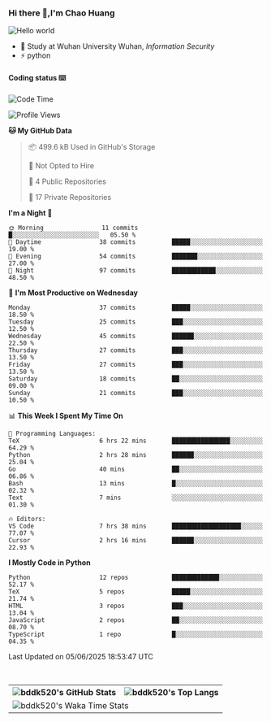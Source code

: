 ### Hi there 👋,I'm Chao Huang


<img src="https://raw.githubusercontent.com/sagar-viradiya/sagar-viradiya/master/resources/banner.png" alt="Hello world">


<br/>


- 🍻  Study at Wuhan University Wuhan, _Information Security_
- ⚡  python



#### Coding status  ⌨️

<!--START_SECTION:waka-->
![Code Time](http://img.shields.io/badge/Code%20Time-842%20hrs%2025%20mins-blue)

![Profile Views](http://img.shields.io/badge/Profile%20Views-3-blue)

**🐱 My GitHub Data** 

> 📦 499.6 kB Used in GitHub's Storage 
 > 
> 🚫 Not Opted to Hire
 > 
> 📜 4 Public Repositories 
 > 
> 🔑 17 Private Repositories 
 > 
**I'm a Night 🦉** 

```text
🌞 Morning                11 commits          █░░░░░░░░░░░░░░░░░░░░░░░░   05.50 % 
🌆 Daytime                38 commits          █████░░░░░░░░░░░░░░░░░░░░   19.00 % 
🌃 Evening                54 commits          ███████░░░░░░░░░░░░░░░░░░   27.00 % 
🌙 Night                  97 commits          ████████████░░░░░░░░░░░░░   48.50 % 
```
📅 **I'm Most Productive on Wednesday** 

```text
Monday                   37 commits          █████░░░░░░░░░░░░░░░░░░░░   18.50 % 
Tuesday                  25 commits          ███░░░░░░░░░░░░░░░░░░░░░░   12.50 % 
Wednesday                45 commits          ██████░░░░░░░░░░░░░░░░░░░   22.50 % 
Thursday                 27 commits          ███░░░░░░░░░░░░░░░░░░░░░░   13.50 % 
Friday                   27 commits          ███░░░░░░░░░░░░░░░░░░░░░░   13.50 % 
Saturday                 18 commits          ██░░░░░░░░░░░░░░░░░░░░░░░   09.00 % 
Sunday                   21 commits          ███░░░░░░░░░░░░░░░░░░░░░░   10.50 % 
```


📊 **This Week I Spent My Time On** 

```text
💬 Programming Languages: 
TeX                      6 hrs 22 mins       ████████████████░░░░░░░░░   64.29 % 
Python                   2 hrs 28 mins       ██████░░░░░░░░░░░░░░░░░░░   25.04 % 
Go                       40 mins             ██░░░░░░░░░░░░░░░░░░░░░░░   06.86 % 
Bash                     13 mins             █░░░░░░░░░░░░░░░░░░░░░░░░   02.32 % 
Text                     7 mins              ░░░░░░░░░░░░░░░░░░░░░░░░░   01.30 % 

🔥 Editors: 
VS Code                  7 hrs 38 mins       ███████████████████░░░░░░   77.07 % 
Cursor                   2 hrs 16 mins       ██████░░░░░░░░░░░░░░░░░░░   22.93 % 
```

**I Mostly Code in Python** 

```text
Python                   12 repos            █████████████░░░░░░░░░░░░   52.17 % 
TeX                      5 repos             █████░░░░░░░░░░░░░░░░░░░░   21.74 % 
HTML                     3 repos             ███░░░░░░░░░░░░░░░░░░░░░░   13.04 % 
JavaScript               2 repos             ██░░░░░░░░░░░░░░░░░░░░░░░   08.70 % 
TypeScript               1 repo              █░░░░░░░░░░░░░░░░░░░░░░░░   04.35 % 
```




 Last Updated on 05/06/2025 18:53:47 UTC
<!--END_SECTION:waka-->

<br/>

<table>
  <tr>
    <th>
      <img alt="bddk520's GitHub Stats" src="https://github-readme-stats-git-masterrstaa-rickstaa.vercel.app/api?username=bddk520&show_icons=true&theme=transparent&hide_border=true" align="center" />
    </th>
    <th>
      <img alt="bddk520's Top Langs" src="https://github-readme-stats-git-masterrstaa-rickstaa.vercel.app/api/top-langs/?username=bddk520&layout=compact&theme=transparent&hide_border=true&langs_count=10&hide=CMake" align="center" /> 
    </th>
  </tr>
  <tr>
    <td colspan=2>
      <img alt="bddk520's Waka Time Stats" src="https://github-readme-stats.vercel.app/api/wakatime?username=bddk&hide_border=true&layout=compact&theme=transparent&custom_title=WorkTimeThisWeek&range=last_7_days" align="center"/>
    </td>
  </tr>
</table>
